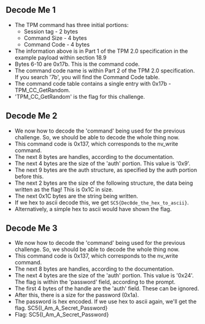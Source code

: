 ## Decode Me 1
- The TPM command has three initial portions: 
	- Session tag - 2 bytes
	- Command Size - 4 bytes
	- Command Code - 4 bytes
- The information above is in Part 1 of the TPM 2.0 specification in the example payload within section 18.9
- Bytes 6-10 are 0x17b. This is the command code. 
- The command code name is within Part 2 of the TPM 2.0 specification. If you search '7b', you will find the Command Code table. 
- The command code table contains a single entry with 0x17b - TPM_CC_GetRandom. 
- 'TPM_CC_GetRandom' is the flag for this challenge.


## Decode Me 2
- We now how to decode the 'command' being used for the previous challenge. So, we should be able to decode the whole thing now. 
- This command code is 0x137, which corresponds to the nv_write command. 
- The next 8 bytes are handles, according to the documentation. 
- The next 4 bytes are the size of the 'auth' portion. This value is '0x9'.
- The next 9 bytes are the auth structure, as specified by the auth portion before this. 
- The next 2 bytes are the size of the following structure, the data being written as the flag! This is 0x1C in size. 
- The next 0x1C bytes are the string being written.
- If we hex to ascii decode this, we get ``SC5{Dec0de_the_hex_to_ascii}``.
- Alternatively, a simple hex to ascii would have shown the flag. 

## Decode Me 3
- We now how to decode the 'command' being used for the previous challenge. So, we should be able to decode the whole thing now. 
- This command code is 0x137, which corresponds to the nv_write command. 
- The next 8 bytes are handles, according to the documentation. 
- The next 4 bytes are the size of the 'auth' portion. This value is '0x24'. The flag is within the 'password' field, according to the prompt. 
- The first 4 bytes of the handle are the 'auth' field. These can be ignored. 
- After this, there is a size for the password (0x1a). 
- The password is hex encoded. If we use hex to ascii again, we'll get the flag. SC5{I_Am_A_Secret_Password}
- Flag: SC5{I_Am_A_Secret_Password}
